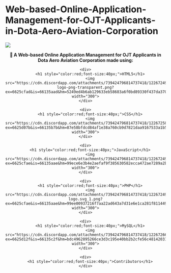# Web-based-Online-Application-Management-for-OJT-Applicants-in-Dota-Aero-Aviation-Corporation

<img src="https://cdn.discordapp.com/attachments/739424796814737418/1226723831859642429/433872754_380611904813792_8595088391949233537_n.jpg?ex=6625ce98&is=66135998&hm=77b787eb5759d9e6dea4554768c570ef261dae0b6e4663c9e4fce4bd8958923b&">

<div align="center">
    <p><b>💬 A Web-based Online Application Management for OJT Applicants in Dota Aero Aviation Corporation made using:</b></p>
    
    <div>
        <h1 style="color:red;font-size:40px;">HTML5</h1>
        <img src="https://cdn.discordapp.com/attachments/739424796814737418/1226724993669267527/html5-logo-png-transparent.png?ex=6625cfad&is=66135aad&hm=5249ed4b6ab129633eb58683a6f0bd89330f437da37034caeec7c0d026733d33&" width="300">
    </div>
    
    <div>
        <h1 style="color:red;font-size:40px;">CSS</h1>
        <img src="https://cdn.discordapp.com/attachments/739424796814737418/1226725855980683305/CSS3_logo_and_wordmark.svg.png?ex=6625d07b&is=66135b7b&hm=87e58bfdcd84af1e38a760cb9d7821daa9167533a1b570c00e8ab97aca420162&" width="300">
    </div>
    
    <div>
        <h1 style="color:red;font-size:40px;">JavaScript</h1>
        <img src="https://cdn.discordapp.com/attachments/739424796814737418/1226724994503934014/javascript.png?ex=6625cfae&is=66135aae&hm=99ece6e3b4e2aefaf9f385630582ecca472ae7289a2b7aa483451f871d7fd6be&" width="300">
    </div>
    
    <div>
        <h1 style="color:red;font-size:40px;">PHP</h1>
        <img src="https://cdn.discordapp.com/attachments/739424796814737418/1226724994206400532/PHP-logo.svg_1.png?ex=6625cfae&is=66135aae&hm=99ee00937216f7aa22ad643a7d31e6e1ca281f811449f176aa015fafe5dec3e4&" width="300">
    </div>
    
    <div>
        <h1 style="color:red;font-size:40px;">MySQL</h1>
        <img src="https://cdn.discordapp.com/attachments/739424796814737418/1226726611395809380/Mysql_logo.png?ex=6625d12f&is=66135c2f&hm=bdc4962895266ce3d3c195e40bb2b2cfe56c48142031d9f8535fcdfaf1852dba&" width="300">
    </div>
    
    <div>
        <h1 style="color:red;font-size:40px;">Contributors</h1>
    </div>
</div>
